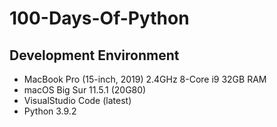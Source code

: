 # 100-Days-Of-Python

## Development Environment
- MacBook Pro (15-inch, 2019) 2.4GHz 8-Core i9 32GB RAM
- macOS Big Sur 11.5.1 (20G80)
- VisualStudio Code (latest)
- Python 3.9.2
